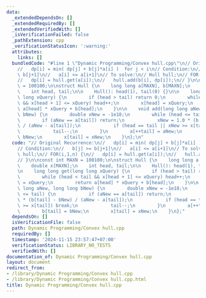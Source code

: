 ```yaml
---
data:
  _extendedDependsOn: []
  _extendedRequiredBy: []
  _extendedVerifiedWith: []
  _isVerificationFailed: false
  _pathExtension: cpp
  _verificationStatusIcon: ':warning:'
  attributes:
    links: []
  bundledCode: "#line 1 \"Dynamic Programming/Convex hull.cpp\"\n// Original Recurrence:\n\
    //   dp[i] = min( dp[j] + b[j]*a[i] )  for j < i\n// Condition:\n//   b[j] >=\
    \ b[j+1]\n//   a[i] <= a[i+1]\n// To solve:\n// Hull hull;\n// FOR(i,1,n) {\n\
    //   dp[i] = hull.get(a[i]);\n//   hull.add(b[i], dp[i]);\n// }\n\nconst int MAXN\
    \ = 100100;\n\nstruct Hull {\n    long long a[MAXN], b[MAXN];\n    double x[MAXN];\n\
    \    int head, tail;\n\n    Hull(): head(1), tail(0) {}\n\n    long long get(long\
    \ long xQuery) {\n        if (head > tail) return 0;\n        while (head < tail\
    \ && x[head + 1] <= xQuery) head++;\n        x[head] = xQuery;\n        return\
    \ a[head] * xQuery + b[head];\n    }\n\n    void add(long long aNew, long long\
    \ bNew) {\n        double xNew = -1e18;\n        while (head <= tail) {\n    \
    \        if (aNew == a[tail]) return;\n            xNew = 1.0 * (b[tail] - bNew)\
    \ / (aNew - a[tail]);\n            if (head == tail || xNew >= x[tail]) break;\n\
    \            tail--;\n        }\n        a[++tail] = aNew;\n        b[tail] =\
    \ bNew;\n        x[tail] = xNew;\n    }\n};\n"
  code: "// Original Recurrence:\n//   dp[i] = min( dp[j] + b[j]*a[i] )  for j < i\n\
    // Condition:\n//   b[j] >= b[j+1]\n//   a[i] <= a[i+1]\n// To solve:\n// Hull\
    \ hull;\n// FOR(i,1,n) {\n//   dp[i] = hull.get(a[i]);\n//   hull.add(b[i], dp[i]);\n\
    // }\n\nconst int MAXN = 100100;\n\nstruct Hull {\n    long long a[MAXN], b[MAXN];\n\
    \    double x[MAXN];\n    int head, tail;\n\n    Hull(): head(1), tail(0) {}\n\
    \n    long long get(long long xQuery) {\n        if (head > tail) return 0;\n\
    \        while (head < tail && x[head + 1] <= xQuery) head++;\n        x[head]\
    \ = xQuery;\n        return a[head] * xQuery + b[head];\n    }\n\n    void add(long\
    \ long aNew, long long bNew) {\n        double xNew = -1e18;\n        while (head\
    \ <= tail) {\n            if (aNew == a[tail]) return;\n            xNew = 1.0\
    \ * (b[tail] - bNew) / (aNew - a[tail]);\n            if (head == tail || xNew\
    \ >= x[tail]) break;\n            tail--;\n        }\n        a[++tail] = aNew;\n\
    \        b[tail] = bNew;\n        x[tail] = xNew;\n    }\n};"
  dependsOn: []
  isVerificationFile: false
  path: Dynamic Programming/Convex hull.cpp
  requiredBy: []
  timestamp: '2024-11-15 23:57:47+07:00'
  verificationStatus: LIBRARY_NO_TESTS
  verifiedWith: []
documentation_of: Dynamic Programming/Convex hull.cpp
layout: document
redirect_from:
- /library/Dynamic Programming/Convex hull.cpp
- /library/Dynamic Programming/Convex hull.cpp.html
title: Dynamic Programming/Convex hull.cpp
---
```

